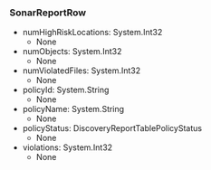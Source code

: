 ### SonarReportRow
- numHighRiskLocations: System.Int32
  - None
- numObjects: System.Int32
  - None
- numViolatedFiles: System.Int32
  - None
- policyId: System.String
  - None
- policyName: System.String
  - None
- policyStatus: DiscoveryReportTablePolicyStatus
  - None
- violations: System.Int32
  - None
